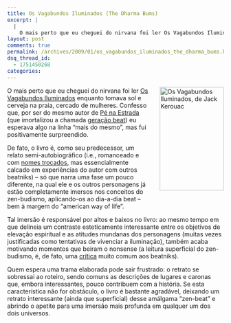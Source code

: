 ```yaml
---
title: Os Vagabundos Iluminados (The Dharma Bums)
excerpt: |
  |
    O mais perto que eu cheguei do nirvana foi ler Os Vagabundos Iluminados enquanto tomava sol e cerveja na praia, cercado de mulheres. Confesso que, por ser do mesmo autor de Pé na Estrada (que imortalizou a chamada geração beat)...
layout: post
comments: true
permalink: /archives/2009/01/os_vagabundos_iluminados_the_dharma_bums.html/
dsq_thread_id:
  - 1751450268
categories:
---
```

<span class="mt-enclosure mt-enclosure-image"><img title="Os Vagabundos Iluminados, de Jack Kerouac" src="//chester.me/archives/img/mt/2009/01/04/vagabundos_iluminados.jpg" width="149" height="241" class="mt-image-right" style="float: right; margin: 0 0 20px 20px;" /></span>O mais perto que eu cheguei do nirvana foi ler [Os Vagabundos Iluminados][1] enquanto tomava sol e cerveja na praia, cercado de mulheres. Confesso que, por ser do mesmo autor de [Pé na Estrada][2] (que imortalizou a chamada [geração beat][3]) eu esperava algo na linha &#8220;mais do mesmo&#8221;, mas fui positivamente surpreendido.

De fato, o livro é, como seu predecessor, um relato semi-autobiográfico (i.e., romanceado e com [nomes trocados][4], mas essencialmente calcado em experiências do autor com outros beatniks) &#8211; só que narra uma fase um pouco diferente, na qual ele e os outros personagens já estão completamente imersos nos conceitos do zen-budismo, aplicando-os ao dia-a-dia beat &#8211; bem à margem do &#8220;american way of life&#8221;.

Tal imersão é responsável por altos e baixos no livro: ao mesmo tempo em que delineia um contraste esteticamente interessante entre os objetivos de elevação espiritual e as atitudes mundanas dos personagens (muitas vezes justificadas como tentativas de vivenciar a iluminação), também acaba motivando momentos que beiram o nonsense (a leitura superficial do zen-budismo, é, de fato, uma [crítica][5] muito comum aos beatniks).

Quem espera uma trama elaborada pode sair frustrado: o retrato se sobressai ao roteiro, sendo comuns as descrições de lugares e caronas que, embora interessantes, pouco contribuem com a história. Se esta característica não for obstáculo, o livro é bastante agradável, deixando um retrato interessante (ainda que superficial) desse amálgama &#8220;zen-beat&#8221; e abrindo o apetite para uma imersão mais profunda em qualquer um dos dois universos.

 [1]: http://www.submarino.com.br/produto/1/299108
 [2]: http://pt.wikipedia.org/wiki/On_the_Road
 [3]: http://www.geocities.com/vilardemouros1971/geracaobeat.htm
 [4]: http://en.wikipedia.org/wiki/The_Dharma_Bums#Character_Key_.5B1.5D
 [5]: http://br.geocities.com/japaojoinville/zenbudismo.htm
